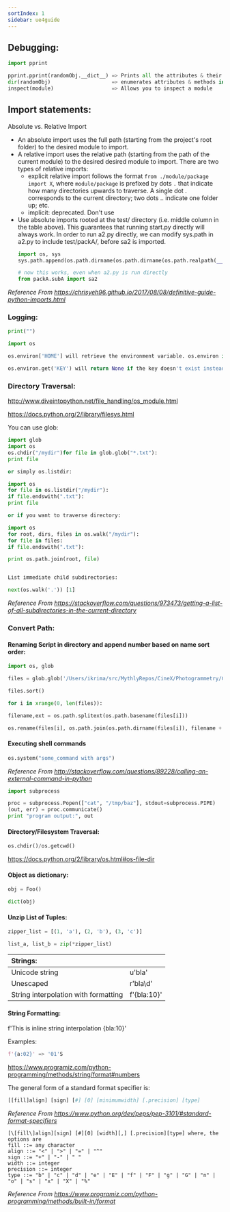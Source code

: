 ```yaml
---
sortIndex: 1
sidebar: ue4guide
---
```


## Debugging:

```python
import pprint

pprint.pprint(randomObj.__dict__) => Prints all the attributes & their values in an object
dir(randomObj)                    => enumerates attributes & methods in an object
inspect(module)                   => Allows you to inspect a module
```

## Import statements:

Absolute vs. Relative Import
- An absolute import uses the full path (starting from the project's root folder) to the desired module to import.
- A relative import uses the relative path (starting from the path of the current module) to the desired desired module to import. There are two types of relative imports:
  - explicit relative import follows the format `from ./module/package import X`, where `module/package` is prefixed by dots `.` that indicate how many directories upwards to traverse. A single dot . corresponds to the current directory; two dots .. indicate one folder up; etc.
  - implicit: deprecated. Don't use
- Use absolute imports rooted at the test/ directory (i.e. middle column in the table above). This guarantees that running start.py directly will always work. In order to run a2.py directly, we can modify sys.path in a2.py to include test/packA/, before sa2 is imported.
  ```python
  import os, sys
  sys.path.append(os.path.dirname(os.path.dirname(os.path.realpath(__file__))))

  # now this works, even when a2.py is run directly
  from packA.subA import sa2
  ```

*Reference From <https://chrisyeh96.github.io/2017/08/08/definitive-guide-python-imports.html>*

### Logging:

```python
print("")

import os

os.environ['HOME'] will retrieve the environment variable. os.environ is a dictionary

os.environ.get('KEY') will return None if the key doesn't exist instead of raising KeyError
```

### Directory Traversal:

<http://www.diveintopython.net/file_handling/os_module.html>

<https://docs.python.org/2/library/filesys.html>

You can use glob:

```python
import glob 
import os 
os.chdir("/mydir")for file in glob.glob("*.txt"): 
print file

or simply os.listdir:

import os 
for file in os.listdir("/mydir"): 
if file.endswith(".txt"): 
print file

or if you want to traverse directory:

import os 
for root, dirs, files in os.walk("/mydir"): 
for file in files: 
if file.endswith(".txt"):

print os.path.join(root, file)


List immediate child subdirectories:

next(os.walk('.')) [1]
```

*Reference From <https://stackoverflow.com/questions/973473/getting-a-list-of-all-subdirectories-in-the-current-directory>*

### Convert Path:

#### Renaming Script in directory and append number based on name sort order:

```python
import os, glob

files = glob.glob('/Users/ikrima/src/MythlyRepos/CineX/Photogrammetry/CineX/TAJA/Distortion/renames/*.tif')

files.sort()

for i in xrange(0, len(files)):

filename,ext = os.path.splitext(os.path.basename(files[i]))

os.rename(files[i], os.path.join(os.path.dirname(files[i]), filename + ".%07d" % i + ext))
```

#### Executing shell commands

```python
os.system("some_command with args")
```

*Reference From <http://stackoverflow.com/questions/89228/calling-an-external-command-in-python>*

```python
import subprocess

proc = subprocess.Popen(["cat", "/tmp/baz"], stdout=subprocess.PIPE) 
(out, err) = proc.communicate() 
print "program output:", out
```

#### Directory/Filesystem Traversal:

```python
os.chdir()/os.getcwd()
```

<https://docs.python.org/2/library/os.html#os-file-dir>

#### Object as dictionary:

```python
obj = Foo()

dict(obj)
```

#### Unzip List of Tuples:

```python
zipper_list = [(1, 'a'), (2, 'b'), (3, 'c')]

list_a, list_b = zip(*zipper_list)
```

| Strings:                             |             |
| :----------------------------------- | ----------- |
| Unicode string                       | u'bla'      |
| Unescaped                            | r'bla\\d'   |
| String interpolation with formatting | f'{bla:10}' |

#### String Formatting:

f'This is inline string interpolation {bla:10}'

Examples:

```python
f'{a:02}' => '01'S
```

<https://www.programiz.com/python-programming/methods/string/format#numbers>

The general form of a standard format specifier is:

```python
[[fill]align] [sign] [#] [0] [minimumwidth] [.precision] [type]
```

*Reference From <https://www.python.org/dev/peps/pep-3101/#standard-format-specifiers>*

```bnf
[\[fill\]align][sign] [#][0] [width][,] [.precision][type] where, the options are 
fill ::= any character 
align ::= "<" | ">" | "=" | "^" 
sign ::= "+" | "-" | " " 
width ::= integer 
precision ::= integer 
type ::= "b" | "c" | "d" | "e" | "E" | "f" | "F" | "g" | "G" | "n" | "o" | "s" | "x" | "X" | "%"
```

*Reference From <https://www.programiz.com/python-programming/methods/built-in/format>*
